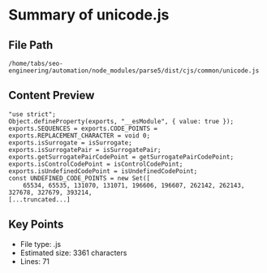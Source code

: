 # Summary of unicode.js
  
## File Path
`/home/tabs/seo-engineering/automation/node_modules/parse5/dist/cjs/common/unicode.js`

## Content Preview
```
"use strict";
Object.defineProperty(exports, "__esModule", { value: true });
exports.SEQUENCES = exports.CODE_POINTS = exports.REPLACEMENT_CHARACTER = void 0;
exports.isSurrogate = isSurrogate;
exports.isSurrogatePair = isSurrogatePair;
exports.getSurrogatePairCodePoint = getSurrogatePairCodePoint;
exports.isControlCodePoint = isControlCodePoint;
exports.isUndefinedCodePoint = isUndefinedCodePoint;
const UNDEFINED_CODE_POINTS = new Set([
    65534, 65535, 131070, 131071, 196606, 196607, 262142, 262143, 327678, 327679, 393214,
[...truncated...]
```

## Key Points
- File type: .js
- Estimated size: 3361 characters
- Lines: 71
